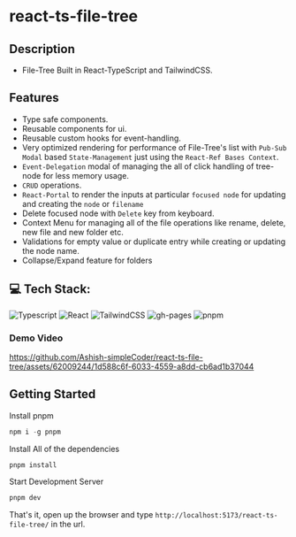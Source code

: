 
# react-ts-file-tree

## Description
- File-Tree Built in React-TypeScript and TailwindCSS.

## Features
- Type safe components.
- Reusable components for ui.
- Reusable custom hooks for event-handling.
- Very optimized rendering for performance of File-Tree's list with `Pub-Sub Modal` based `State-Management` just using the `React-Ref Bases Context`.
- `Event-Delegation` modal of managing the all of click handling of tree-node for less memory usage.
- `CRUD` operations.
- `React-Portal` to render the inputs at particular `focused node` for updating and creating the `node` or `filename`
- Delete focused node with `Delete` key from keyboard.
- Context Menu for managing all of the file operations like rename, delete, new file and new folder etc.
- Validations for empty value or duplicate entry while creating or updating the node name.
- Collapse/Expand feature for folders


## 💻 Tech Stack:

![Typescript](https://img.shields.io/badge/typescript-%23323330.svg?style=for-the-badge&logo=typescript&logoColor=%3178c6)
![React](https://img.shields.io/badge/react-%2320232a.svg?style=for-the-badge&logo=react&logoColor=%2361DAFB)
![TailwindCSS](https://img.shields.io/badge/tailwind-%231572B6.svg?style=for-the-badge&logo=tailwindcss3&logoColor=white)
![gh-pages](https://img.shields.io/badge/github%20pages-purple.svg?style=for-the-badge&logo=GitHub&logoColor=white)
![pnpm](https://img.shields.io/badge/pnpm-black.svg?style=for-the-badge&logo=Pnpm&logoColor=yellow)

### Demo Video

https://github.com/Ashish-simpleCoder/react-ts-file-tree/assets/62009244/1d588c6f-6033-4559-a8dd-cb6ad1b37044


## Getting Started

Install pnpm
```js
npm i -g pnpm
````

Install All of the dependencies
```js
pnpm install
```

Start Development Server
```bash
pnpm dev
```
That's it, open up the browser and type `http://localhost:5173/react-ts-file-tree/` in the url.
